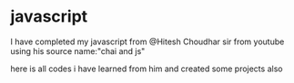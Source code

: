 # javascript
I have completed my javascript from @Hitesh Choudhar sir from youtube using his source name:"chai and js"

here is all codes i have learned from him and created some projects also
